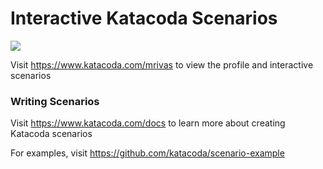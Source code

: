 # Interactive Katacoda Scenarios

[![](http://shields.katacoda.com/katacoda/mrivas/count.svg)](https://www.katacoda.com/mrivas "Get your profile on Katacoda.com")

Visit https://www.katacoda.com/mrivas to view the profile and interactive scenarios

### Writing Scenarios
Visit https://www.katacoda.com/docs to learn more about creating Katacoda scenarios

For examples, visit https://github.com/katacoda/scenario-example
